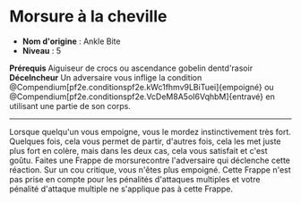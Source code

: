 # Morsure à la cheville

 * **Nom d'origine** : Ankle Bite
 * **Niveau** : 5


<p><span id="ctl00_MainContent_DetailedOutput"><strong>Prérequis </strong> Aiguiseur de crocs ou ascendance gobelin dentd'rasoir<br><strong>Décelncheur</strong> Un adversaire vous inflige la condition @Compendium[pf2e.conditionspf2e.kWc1fhmv9LBiTuei]{empoigné} ou @Compendium[pf2e.conditionspf2e.VcDeM8A5oI6VqhbM]{entravé} en utilisant une partie de son corps.<br></span></p>
<hr>
<p>Lorsque quelqu'un vous empoigne, vous le mordez instinctivement très fort. Quelques fois, cela vous permet de partir, d'autres fois, cela les met juste plus fort en colère, mais dans les deux cas, cela vous satisfait et c'est goûtu. Faites une Frappe de morsurecontre l'adversaire qui déclenche cette réaction. Sur un cou critique, vous n'êtes plus empoigné. Cette Frappe n'est pas prise en compte pour les pénalités d'attaques multiples et votre pénalité d'attaque multiple ne s'applique pas à cette Frappe.&nbsp;</p>